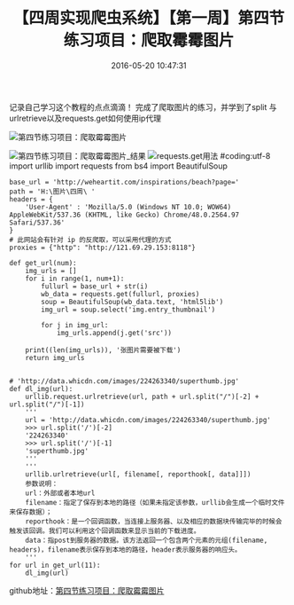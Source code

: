 ﻿---
title: '【四周实现爬虫系统】【第一周】第四节练习项目：爬取霉霉图片 '
date: 2016-05-20 10:47:31
tags: Python
---
记录自己学习这个教程的点点滴滴！
完成了爬取图片的练习，并学到了split 与urlretrieve以及requests.get如何使用ip代理

![第四节练习项目：爬取霉霉图片][1]
<!--more-->
![第四节练习项目：爬取霉霉图片_结果][2]
![requests.get用法][3]
    #coding:utf-8
    import urllib
    import requests
    from bs4 import BeautifulSoup
    
    base_url = 'http://weheartit.com/inspirations/beach?page='
    path = 'H:\图片\四周\ '
    headers = {
        'User-Agent' : 'Mozilla/5.0 (Windows NT 10.0; WOW64) AppleWebKit/537.36 (KHTML, like Gecko) Chrome/48.0.2564.97 Safari/537.36'
    }
    # 此网站会有针对 ip 的反爬取，可以采用代理的方式
    proxies = {"http": "http://121.69.29.153:8118"}
    
    def get_url(num):
        img_urls = []
        for i in range(1, num+1):
            fullurl = base_url + str(i)
            wb_data = requests.get(fullurl, proxies)
            soup = BeautifulSoup(wb_data.text, 'html5lib')
            img_url = soup.select('img.entry_thumbnail')
    
            for j in img_url:
                img_urls.append(j.get('src'))
    
        print((len(img_urls)), '张图片需要被下载')
        return img_urls
    
    
    # 'http://data.whicdn.com/images/224263340/superthumb.jpg'
    def dl_img(url):
        urllib.request.urlretrieve(url, path + url.split("/")[-2] + url.split("/")[-1])
        '''
        url = 'http://data.whicdn.com/images/224263340/superthumb.jpg'
        >>> url.split('/')[-2]
        '224263340'
        >>> url.split('/')[-1]
        'superthumb.jpg'
        '''
        '''
        urllib.urlretrieve(url[, filename[, reporthook[, data]]])
        参数说明：
        url：外部或者本地url
        filename：指定了保存到本地的路径（如果未指定该参数，urllib会生成一个临时文件来保存数据）；
        reporthook：是一个回调函数，当连接上服务器、以及相应的数据块传输完毕的时候会触发该回调。我们可以利用这个回调函数来显示当前的下载进度。
        data：指post到服务器的数据。该方法返回一个包含两个元素的元组(filename, headers)，filename表示保存到本地的路径，header表示服务器的响应头。
        '''
    for url in get_url(11):
        dl_img(url)
github地址：[第四节练习项目：爬取霉霉图片][4]


  [1]: http://7xtji5.com1.z0.glb.clouddn.com/%E7%AC%AC%E5%9B%9B%E8%8A%82%E7%BB%83%E4%B9%A0%E9%A1%B9%E7%9B%AE%EF%BC%9A%E7%88%AC%E5%8F%96%E9%9C%89%E9%9C%89%E5%9B%BE%E7%89%87.png
  [2]: http://7xtji5.com1.z0.glb.clouddn.com/%E7%AC%AC%E5%9B%9B%E8%8A%82%E7%BB%83%E4%B9%A0%E9%A1%B9%E7%9B%AE%EF%BC%9A%E7%88%AC%E5%8F%96%E9%9C%89%E9%9C%89%E5%9B%BE%E7%89%87_%E7%BB%93%E6%9E%9C.png
  [3]: http://7xtji5.com1.z0.glb.clouddn.com/%E9%AB%98%E7%BA%A7%E7%94%A8%E6%B3%95%20%E2%80%94%20Requests%201.1.0%20%E6%96%87%E6%A1%A3.jpg
  [4]: https://github.com/wenhaoliang/learn-python/tree/master/Python%E5%AE%9E%E6%88%98%EF%BC%9A%E5%9B%9B%E5%91%A8%E5%AE%9E%E7%8E%B0%E7%88%AC%E8%99%AB%E7%B3%BB%E7%BB%9F/week_1/1_4